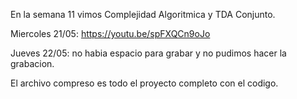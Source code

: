 En la semana 11 vimos Complejidad Algoritmica y TDA Conjunto. 


Miercoles 21/05: https://youtu.be/spFXQCn9oJo

Jueves 22/05: no habia espacio para grabar y no pudimos hacer la grabacion.

El archivo compreso es todo el proyecto completo con el codigo.

